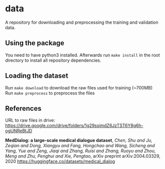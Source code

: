 # data
A repository for downloading and preprocessing the training and validation data.

## Using the package
You need to have python3 installed. 
Afterwards run `make install` in the root directory to install all repository dependencies.

## Loading the dataset
Run `make download` to download the raw files used for training (~700MB) 
Run `make preprocess` to preprocess the files 

## References
URL to raw files in drive: https://drive.google.com/drive/folders/1g29ssimdZ6JzTST6Y8g6h-ogUNReBtJD


**MedDialog: a large-scale medical dialogue dataset**,
*Chen, Shu and Ju, Zeqian and Dong, Xiangyu and Fang, Hongchao and Wang, Sicheng and Yang, Yue and Zeng, Jiaqi and Zhang, Ruisi and Zhang, Ruoyu and Zhou, Meng and Zhu, Penghui and Xie, Pengtao*,
arXiv preprint arXiv:2004.03329, 
2020
https://huggingface.co/datasets/medical_dialog